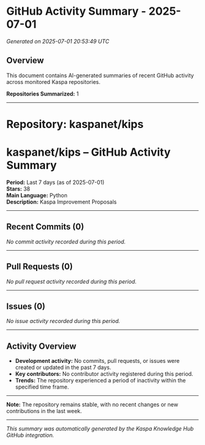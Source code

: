 # GitHub Activity Summary - 2025-07-01

*Generated on 2025-07-01 20:53:49 UTC*

## Overview

This document contains AI-generated summaries of recent GitHub activity across monitored Kaspa repositories.

**Repositories Summarized:** 1

---

# Repository: kaspanet/kips

# kaspanet/kips – GitHub Activity Summary  
**Period:** Last 7 days (as of 2025-07-01)  
**Stars:** 38  
**Main Language:** Python  
**Description:** Kaspa Improvement Proposals

---

## Recent Commits (0)
_No commit activity recorded during this period._

---

## Pull Requests (0)
_No pull request activity recorded during this period._

---

## Issues (0)
_No issue activity recorded during this period._

---

## Activity Overview

- **Development activity:** No commits, pull requests, or issues were created or updated in the past 7 days.
- **Key contributors:** No contributor activity registered during this period.
- **Trends:** The repository experienced a period of inactivity within the specified time frame. 

---

**Note:** The repository remains stable, with no recent changes or new contributions in the last week.

---

*This summary was automatically generated by the Kaspa Knowledge Hub GitHub integration.*
